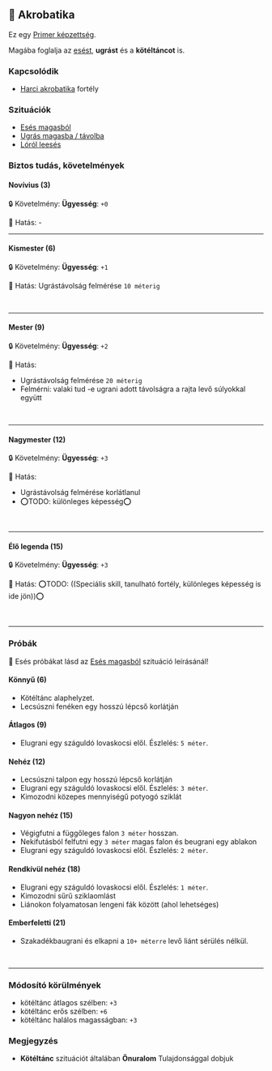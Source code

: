 ## 🔵 Akrobatika

Ez egy [Primer képzettség](../015_primer_szekunder_ismeretek.md).

Magába foglalja az [esést](../szituaciok/eses_magasbol.md), **ugrást** és a **kötéltáncot** is.

### Kapcsolódik

- [Harci akrobatika](../fortelyok.harci/harci_akrobatika.md) fortély

### Szituációk

- [Esés magasból](../szituaciok/eses_magasbol.md)
- [Ugrás magasba / távolba](../szituaciok/ugras_magasba_tavolba.md)
- [Lóról leesés](../szituaciok/lorol_leeses.md)

### Biztos tudás, követelmények

#### Novívius (3)

🔒 Követelmény: **Ügyesség**: `+0`

🌟 Hatás: -

---
#### Kismester (6)

🔒 Követelmény: **Ügyesség**: `+1`

🌟 Hatás: Ugrástávolság felmérése `10 méterig`


<br />

---
#### Mester (9)

🔒 Követelmény: **Ügyesség**: `+2`

🌟 Hatás:
- Ugrástávolság felmérése `20 méterig`
- Felmérni: valaki tud -e ugrani adott távolságra a rajta levő súlyokkal együtt

<br />

---
#### Nagymester (12)

🔒 Követelmény: **Ügyesség**: `+3`

🌟 Hatás:
- Ugrástávolság felmérése korlátlanul
- ⭕TODO: különleges képesség⭕

<br />

---
#### Élő legenda (15)

🔒 Követelmény: **Ügyesség**: `+3`

🌟 Hatás: ⭕TODO: ((Speciális skill, tanulható fortély, különleges képesség is ide jön))⭕

<br />

---
### Próbák

🔆 Esés próbákat lásd az [Esés magasból](../szituaciok/eses_magasbol.md) szituáció leírásánál!

#### Könnyű (6)

- Kötéltánc alaphelyzet.
- Lecsúszni fenéken egy hosszú lépcső korlátján

#### Átlagos (9)

- Elugrani egy száguldó lovaskocsi elől. Észlelés: `5 méter`.

#### Nehéz (12)

- Lecsúszni talpon egy hosszú lépcső korlátján
- Elugrani egy száguldó lovaskocsi elől. Észlelés: `3 méter`.
- Kimozodni közepes mennyiségű potyogó sziklát

#### Nagyon nehéz (15)

- Végigfutni a függőleges falon `3 méter` hosszan.
- Nekifutásból felfutni egy `3 méter` magas falon és beugrani egy ablakon
- Elugrani egy száguldó lovaskocsi elől. Észlelés: `2 méter`.

#### Rendkívül nehéz (18)

- Elugrani egy száguldó lovaskocsi elől. Észlelés: `1 méter`.
- Kimozodni sűrű sziklaomlást
- Liánokon folyamatosan lengeni fák között (ahol lehetséges)

#### Emberfeletti (21)

- Szakadékbaugrani és elkapni a `10+ méterre` levő liánt sérülés nélkül.


<br />

---
### Módosító körülmények

- kötéltánc átlagos szélben: `+3`
- kötéltánc erős szélben: `+6`
- kötéltánc halálos magasságban: `+3`

### Megjegyzés

- **Kötéltánc** szituációt általában **Önuralom** Tulajdonsággal dobjuk
